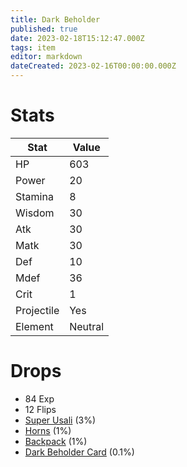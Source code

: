 ```yaml
---
title: Dark Beholder
published: true
date: 2023-02-18T15:12:47.000Z
tags: item
editor: markdown
dateCreated: 2023-02-16T00:00:00.000Z
---
```


# Stats
|Stat|Value|
|-|-|
|HP|603|
|Power|20|
|Stamina|8|
|Wisdom|30|
|Atk|30|
|Matk|30|
|Def|10|
|Mdef|36|
|Crit|1|
|Projectile|Yes|
|Element|Neutral|

# Drops
 * 84 Exp
 * 12 Flips
 * [Super Usali](items/super-usali.md) (3%)
 * [Horns](items/horns.md) (1%)
 * [Backpack](items/backpack.md) (1%)
 * [Dark Beholder Card](items/dark-beholder-card.md) (0.1%)
